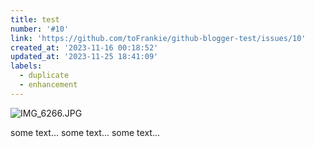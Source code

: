 ```yaml
---
title: test
number: '#10'
link: 'https://github.com/toFrankie/github-blogger-test/issues/10'
created_at: '2023-11-16 00:18:52'
updated_at: '2023-11-25 18:41:09'
labels:
  - duplicate
  - enhancement
---
```


![IMG_6266.JPG](https://cdn.jsdelivr.net/gh/toFrankie/github-blogger-test@test/images/2023/10/1700903565965.jpg)

some text...
some text...
some text...
